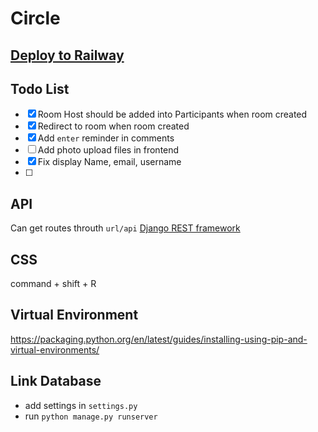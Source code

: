 # Circle


## [Deploy to Railway](https://dev.to/osahenru/using-railway-app-to-deploy-your-django-project-3ah1)


## Todo List
- [x] Room Host should be added into Participants when room created
- [x] Redirect to room when room created
- [x] Add `enter` reminder in comments
- [ ] Add photo upload files in frontend
- [x] Fix display Name, email, username
- [ ] 


## API
Can get routes throuth `url/api`
[Django REST framework](https://www.django-rest-framework.org/)


## CSS
command + shift + R


## Virtual Environment

https://packaging.python.org/en/latest/guides/installing-using-pip-and-virtual-environments/

## Link Database
- add settings in `settings.py`
- run `python manage.py runserver`